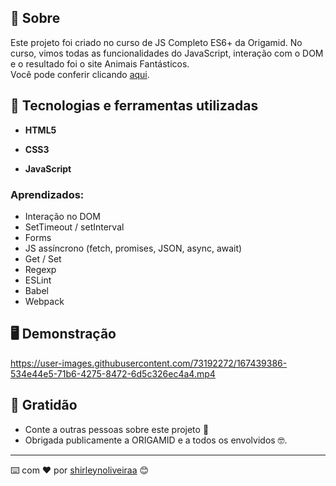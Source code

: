 ## 📖 Sobre

Este projeto foi criado no curso de JS Completo ES6+ da Origamid. No curso, vimos todas as funcionalidades do JavaScript, interação com o DOM e o resultado foi o site Animais Fantásticos. <br>
Você pode conferir clicando <a href="https://shirleynoliveiraa.github.io/animais_fantasticos/" >aqui</a>.



## 🚀 Tecnologias e ferramentas utilizadas

- **HTML5**

- **CSS3**

- **JavaScript**

  

### Aprendizados:

- Interação no DOM
- SetTimeout / setInterval
- Forms
- JS assíncrono (fetch, promises, JSON, async, await)
- Get / Set
- Regexp
- ESLint
- Babel
- Webpack





## 🖥️ Demonstração


https://user-images.githubusercontent.com/73192272/167439386-534e44e5-71b6-4275-8472-6d5c326ec4a4.mp4








## 🎁 Gratidão

- Conte a outras pessoas sobre este projeto 📢
- Obrigada publicamente a ORIGAMID e a todos os envolvidos 🤓.

------

⌨️ com ❤️ por [shirleynoliveiraa](https://github.com/shirleynoliveiraa) 😊



